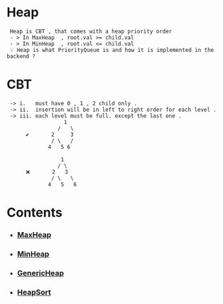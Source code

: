 # Heap

````
 Heap is CBT , that comes with a heap priority order
 - > In MaxHeap  , root.val >= child.val  
 - > In MinHeap  , root.val <= child.val
 💡 Heap is what PriorityQueue is and how it is implemented in the backend ?
 ````
# CBT
````
 -> i.   must have 0 , 1 , 2 child only .
 -> ii.  insertion will be in left to right order for each level .
 -> iii. each level must be full. except the last one .
                  1
                /   \
      ✔       2     3 
              / \   / 
             4   5 6
            
                 1
                / \
      ❌       2   3
              / \   \
             4   5   6 
````
# Contents

- ### [MaxHeap]()
- ### [MinHeap]()
- ### [GenericHeap]()
- ### [HeapSort]()